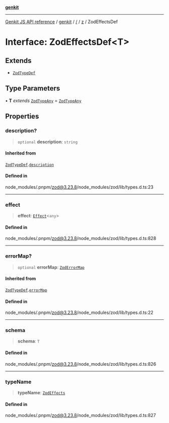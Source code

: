 [**genkit**](../../../README.md)

***

[Genkit JS API reference](../../../../README.md) / [genkit](../../../README.md) / [/](../../../README.md) / [z](../README.md) / ZodEffectsDef

# Interface: ZodEffectsDef\<T\>

## Extends

- [`ZodTypeDef`](ZodTypeDef.md)

## Type Parameters

• **T** *extends* [`ZodTypeAny`](../type-aliases/ZodTypeAny.md) = [`ZodTypeAny`](../type-aliases/ZodTypeAny.md)

## Properties

### description?

> `optional` **description**: `string`

#### Inherited from

[`ZodTypeDef`](ZodTypeDef.md).[`description`](ZodTypeDef.md#description)

#### Defined in

node\_modules/.pnpm/zod@3.23.8/node\_modules/zod/lib/types.d.ts:23

***

### effect

> **effect**: [`Effect`](../type-aliases/Effect.md)\<`any`\>

#### Defined in

node\_modules/.pnpm/zod@3.23.8/node\_modules/zod/lib/types.d.ts:828

***

### errorMap?

> `optional` **errorMap**: [`ZodErrorMap`](../type-aliases/ZodErrorMap.md)

#### Inherited from

[`ZodTypeDef`](ZodTypeDef.md).[`errorMap`](ZodTypeDef.md#errormap)

#### Defined in

node\_modules/.pnpm/zod@3.23.8/node\_modules/zod/lib/types.d.ts:22

***

### schema

> **schema**: `T`

#### Defined in

node\_modules/.pnpm/zod@3.23.8/node\_modules/zod/lib/types.d.ts:826

***

### typeName

> **typeName**: [`ZodEffects`](../enumerations/ZodFirstPartyTypeKind.md#zodeffects)

#### Defined in

node\_modules/.pnpm/zod@3.23.8/node\_modules/zod/lib/types.d.ts:827
